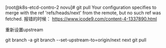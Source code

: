 [root@k8s-etcd-contro-2 novu]# git pull
Your configuration specifies to merge with the ref 'refs/heads/next'
from the remote, but no such ref was fetched.
报错的时候：
https://www.icode9.com/content-4-1337890.html

重新设置upstream


git branch -a
git branch --set-upstream-to=origin/next next
git pull
